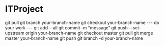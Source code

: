 # ITProject


git pull
git branch your-branch-name
git checkout your-branch-name
--- do your work ---
git add --all
git commit -m “message”
git push --set-upstream origin your-branch-name
git checkout master
git pull
git merge master your-branch-name
git push
git branch -d your-branch-name

